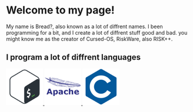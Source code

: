<h1> Welcome to my page!</h1>
  My name is Bread?, also known as a lot of diffrent names. I been programming for a bit, and I create a lot of diffrent stuff
good and bad. you might know me as the creator of Cursed-OS, RiskWare, also RISK++.
<h2>I program a lot of diffrent languages</h2>

<div id="badges">
  <a href="your-linkedin-URL">
    <img src="https://raw.githubusercontent.com/devicons/devicon/master/icons/bash/bash-original.svg" alt="LinkedIn Badge" width="100" hight="100"/>
  </a>
  <a href="your-youtube-URL">
    <img src="https://raw.githubusercontent.com/devicons/devicon/master/icons/apache/apache-line-wordmark.svg" alt="Youtube Badge" width="100" hight="100"/>
  </a>
  <a href="your-twitter-URL">
    <img src="https://raw.githubusercontent.com/devicons/devicon/master/icons/c/c-plain.svg" alt="Twitter Badge" width="100" hight="100"/>
  </a>
</div>
